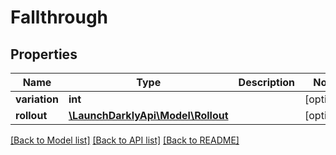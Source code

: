 # Fallthrough

## Properties
Name | Type | Description | Notes
------------ | ------------- | ------------- | -------------
**variation** | **int** |  | [optional] 
**rollout** | [**\LaunchDarklyApi\Model\Rollout**](Rollout.md) |  | [optional] 

[[Back to Model list]](../README.md#documentation-for-models) [[Back to API list]](../README.md#documentation-for-api-endpoints) [[Back to README]](../README.md)


